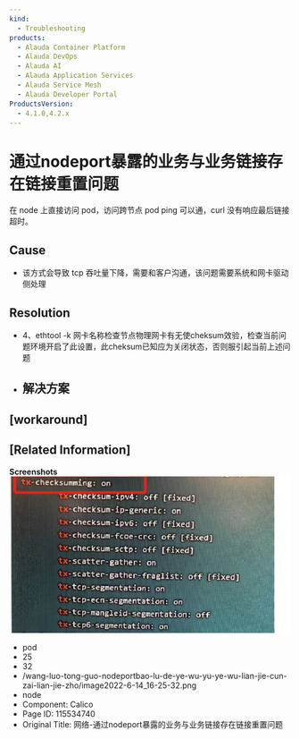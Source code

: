 ```yaml
---
kind:
  - Troubleshooting
products:
  - Alauda Container Platform
  - Alauda DevOps
  - Alauda AI
  - Alauda Application Services
  - Alauda Service Mesh
  - Alauda Developer Portal
ProductsVersion:
  - 4.1.0,4.2.x
---
```

<!-- A type of document that involves encountering a fault, diagnosing it, performing root cause analysis, and providing solutions. -->

# 通过nodeport暴露的业务与业务链接存在链接重置问题

在 node 上直接访问 pod，访问跨节点 pod ping 可以通，curl 没有响应最后链接超时。

## Cause
- 该方式会导致 tcp 吞吐量下降，需要和客户沟通，该问题需要系统和网卡驱动侧处理

## Resolution
- 4、ethtool -k 网卡名称检查节点物理网卡有无使cheksum效验，检查当前问题环境开启了此设置，此cheksum已知应为关闭状态，否则服引起当前上述问题
- ## 解决方案

## [workaround]

## [Related Information]
**Screenshots**
![](assets/wang-luo-tong-guo-nodeportbao-lu-de-ye-wu-yu-ye-wu-lian-jie-cun-zai-lian-jie-zho/image2022-6-14_16-25-32.png)
- pod
- 25
- 32
- /wang-luo-tong-guo-nodeportbao-lu-de-ye-wu-yu-ye-wu-lian-jie-cun-zai-lian-jie-zho/image2022-6-14_16-25-32.png
- node
- Component: Calico
- Page ID: 115534740
- Original Title: 网络-通过nodeport暴露的业务与业务链接存在链接重置问题

